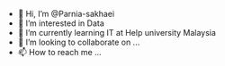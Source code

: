 - 👋 Hi, I’m @Parnia-sakhaei
- 👀 I’m interested in Data
- 🌱 I’m currently learning IT at Help university Malaysia
- 💞️ I’m looking to collaborate on ...
- 📫 How to reach me ...

<!---
Parnia-sakhaei/Parnia-sakhaei is a ✨ special ✨ repository because its `README.md` (this file) appears on your GitHub profile.
You can click the Preview link to take a look at your changes.
--->
